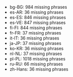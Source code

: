 - bg-BG: 984 missing phrases
- es-AR: 36 missing phrases
- es-ES: 846 missing phrases
- es-VE: 847 missing phrases
- fi-FI: 844 missing phrases
- fr-FR: 37 missing phrases
- it-IT: 36 missing phrases
- ja-JP: 37 missing phrases
- ko-KR: 36 missing phrases
- nl-NL: 37 missing phrases
- pl-PL: 1018 missing phrases
- ru-RU: 66 missing phrases
- zh-Hans: 36 missing phrases
